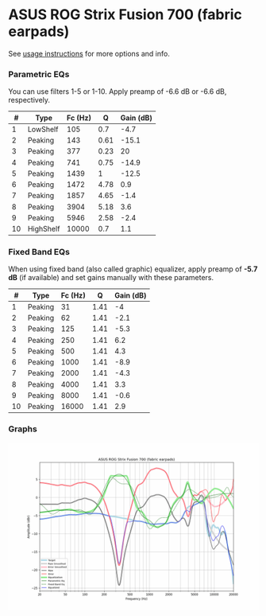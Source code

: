# ASUS ROG Strix Fusion 700 (fabric earpads)
See [usage instructions](https://github.com/jaakkopasanen/AutoEq#usage) for more options and info.

### Parametric EQs
You can use filters 1-5 or 1-10. Apply preamp of -6.6 dB or -6.6 dB, respectively.

|   # | Type      |   Fc (Hz) |    Q |   Gain (dB) |
|-----|-----------|-----------|------|-------------|
|   1 | LowShelf  |       105 | 0.7  |        -4.7 |
|   2 | Peaking   |       143 | 0.61 |       -15.1 |
|   3 | Peaking   |       377 | 0.23 |        20   |
|   4 | Peaking   |       741 | 0.75 |       -14.9 |
|   5 | Peaking   |      1439 | 1    |       -12.5 |
|   6 | Peaking   |      1472 | 4.78 |         0.9 |
|   7 | Peaking   |      1857 | 4.65 |        -1.4 |
|   8 | Peaking   |      3904 | 5.18 |         3.6 |
|   9 | Peaking   |      5946 | 2.58 |        -2.4 |
|  10 | HighShelf |     10000 | 0.7  |         1.1 |

### Fixed Band EQs
When using fixed band (also called graphic) equalizer, apply preamp of **-5.7 dB** (if available) and set gains manually with these parameters.

|   # | Type    |   Fc (Hz) |    Q |   Gain (dB) |
|-----|---------|-----------|------|-------------|
|   1 | Peaking |        31 | 1.41 |        -4   |
|   2 | Peaking |        62 | 1.41 |        -2.1 |
|   3 | Peaking |       125 | 1.41 |        -5.3 |
|   4 | Peaking |       250 | 1.41 |         6.2 |
|   5 | Peaking |       500 | 1.41 |         4.3 |
|   6 | Peaking |      1000 | 1.41 |        -8.9 |
|   7 | Peaking |      2000 | 1.41 |        -4.3 |
|   8 | Peaking |      4000 | 1.41 |         3.3 |
|   9 | Peaking |      8000 | 1.41 |        -0.6 |
|  10 | Peaking |     16000 | 1.41 |         2.9 |

### Graphs
![](./ASUS%20ROG%20Strix%20Fusion%20700%20(fabric%20earpads).png)
